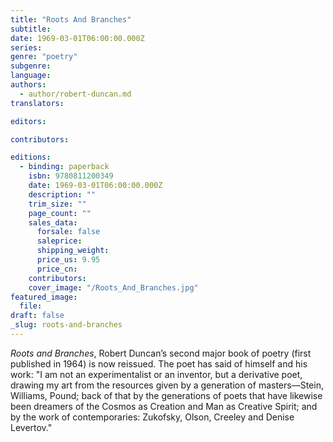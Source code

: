 ```yaml
---
title: "Roots And Branches"
subtitle:
date: 1969-03-01T06:00:00.000Z
series:
genre: "poetry"
subgenre:
language:
authors:
  - author/robert-duncan.md
translators:

editors:

contributors:

editions:
  - binding: paperback
    isbn: 9780811200349
    date: 1969-03-01T06:00:00.000Z
    description: ""
    trim_size: ""
    page_count: ""
    sales_data:
      forsale: false
      saleprice:
      shipping_weight:
      price_us: 9.95
      price_cn:
    contributors:
    cover_image: "/Roots_And_Branches.jpg"
featured_image:
  file:
draft: false
_slug: roots-and-branches
---
```


_Roots and Branches_, Robert Duncan’s second major book of poetry (first published in 1964) is now reissued. The poet has said of himself and his work: "I am not an experimentalist or an inventor, but a derivative poet, drawing my art from the resources given by a generation of masters––Stein, Williams, Pound; back of that by the generations of poets that have likewise been dreamers of the Cosmos as Creation and Man as Creative Spirit; and by the work of contemporaries: Zukofsky, Olson, Creeley and Denise Levertov."

